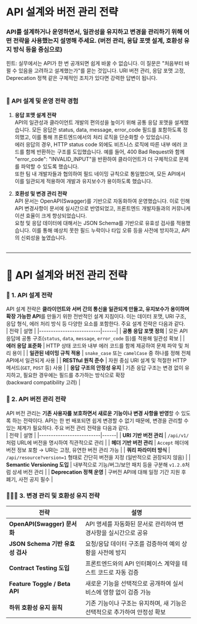# API 설계와 버전 관리 전략
### API를 설계하거나 운영하면서, 일관성을 유지하고 변경을 관리하기 위해 어떤 전략을 사용했는지 설명해 주세요. (버전 관리, 응답 포맷 설계, 호환성 유지 방식 등을 중심으로)
힌트: 실무에서는 API가 한 번 공개되면 쉽게 바꿀 수 없습니다. 이 질문은 "처음부터 바뀔 수 있음을 고려하고 설계했는가"를 묻는 것입니다. URI 버전 관리, 응답 포맷 고정, Deprecation 정책 같은 구체적인 조치가 있다면 강력한 답변이 됩니다.
<br/> <br/>

### 🎯 API 설계 및 운영 전략 경험
1. **응답 포맷 설계 전략** <br/>
API의 일관성과 클라이언트 개발의 편의성을 높이기 위해 공통 응답 포맷을 설계했습니다. 모든 응답은 status, data, message, error_code 필드를 포함하도록 정의했고, 이를 통해 프론트엔드에서의 처리 로직을 단순화할 수 있었습니다. <br/> 
에러 응답의 경우, HTTP status code 외에도 비즈니스 로직에 따른 내부 에러 코드를 함께 반환하는 구조를 도입했습니다. 예를 들어, 400 Bad Request와 함께 "error_code": "INVALID_INPUT"을 반환하여 클라이언트가 더 구체적으로 문제를 파악할 수 있도록 했습니다. <br/> 
또한 팀 내 개발자들과 협의하여 필드 네이밍 규칙으로 통일했으며, 모든 API에서 이를 일관되게 적용하여 개발과 유지보수가 용이하도록 했습니다.

2. **호환성 및 변경 관리 전략** <br/> 
API 문서는 OpenAPI(Swagger)를 기반으로 자동화하여 운영했습니다. 이로 인해 API 변경사항이 문서에 실시간으로 반영되었고, 프론트엔드 개발자들과의 커뮤니케이션 효율이 크게 향상되었습니다. <br/>
요청 및 응답 데이터에 대해서는 JSON Schema를 기반으로 유효성 검사를 적용했습니다. 이를 통해 예상치 못한 필드 누락이나 타입 오류 등을 사전에 방지하고, API의 신뢰성을 높였습니다.
<br/> <br/>

---

# 🌱 API 설계와 버전 관리 전략

### 🥕 1. API 설계 전략
API 설계 전략은 **클라이언트와 서버 간의 통신을 일관되게 만들고, 유지보수가 용이하며 확장 가능한 API**를 만들기 위한 전반적인 설계 지침이다. 이는 데이터 포맷, URI 구조, 응답 형식, 에러 처리 방식 등 다양한 요소를 포함한다.
주요 설계 전략은 다음과 같다. <br/> 
| 전략                     | 설명 |
|--------------------------|------|
| **공통 응답 포맷 정의** | 모든 API 응답에 공통 구조(`status`, `data`, `message`, `error_code` 등)를 적용해 일관성 확보 |
| **에러 응답 표준화**    | HTTP 상태 코드와 내부 에러 코드를 함께 제공하여 문제 파악 및 처리 용이 |
| **일관된 네이밍 규칙 적용** | `snake_case` 또는 `camelCase` 중 하나를 정해 전체 API에서 일관되게 사용 |
| **RESTful 원칙 준수**    | 자원 중심 URI 설계 및 적절한 HTTP 메서드(`GET`, `POST` 등) 사용 |
| **응답 구조의 안정성 유지** | 기존 응답 구조는 변경 없이 유지하고, 필요한 경우에는 필드를 추가하는 방식으로 확장<br>(backward compatibility 고려) |

### 🥕 2. API 버전 관리 전략
API 버전 관리는 **기존 사용자를 보호하면서 새로운 기능이나 변경 사항을 반영**할 수 있도록 하는 전략이다. API는 한 번 배포되면 쉽게 변경할 수 없기 때문에, 변경을 관리할 수 있는 체계가 필요하다. 주요 버전 관리 전략을 다음과 같다. <br/> 
| 전략                     | 설명 |
|--------------------------|------|
| **URI 기반 버전 관리**   | `/api/v1/`처럼 URL에 버전을 명시하여 직관적으로 관리 |
| **헤더 기반 버전 관리**  | `Accept` 헤더에 버전 정보 포함 → URI는 고정, 유연한 버전 관리 가능 |
| **쿼리 파라미터 방식**    | `/api/resource?version=1` 형태로 간단히 버전을 지정 (일반적으로 권장되지 않음) |
| **Semantic Versioning 도입** | 내부적으로 기능/버그/보안 패치 등을 구분해 `v1.2.0`처럼 상세 버전 관리 |
| **Deprecation 정책 운영** | 구버전 API에 대해 일정 기간 지원 후 폐기, 사전 공지 필수 |

### 🧑🏻‍🌾 3. 변경 관리 및 호환성 유지 전략
| 전략                             | 설명 |
|----------------------------------|------|
| **OpenAPI(Swagger) 문서화**     | API 명세를 자동화된 문서로 관리하여 변경사항을 실시간으로 공유 |
| **JSON Schema 기반 유효성 검사** | 요청/응답 데이터 구조를 검증하여 예외 상황을 사전에 방지 |
| **Contract Testing 도입**        | 프론트엔드와의 API 인터페이스 계약을 테스트 코드로 자동 검증 |
| **Feature Toggle / Beta API**    | 새로운 기능을 선택적으로 공개하여 실서비스에 영향 없이 검증 가능 |
| **하위 호환성 유지 원칙**        | 기존 기능이나 구조는 유지하며, 새 기능은 선택적으로 추가하여 안정성 확보 |
